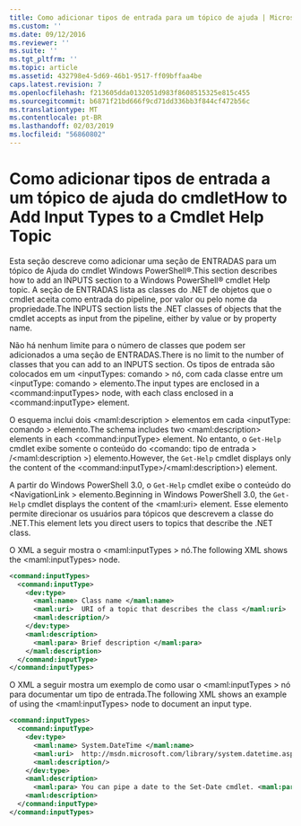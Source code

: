 ```yaml
---
title: Como adicionar tipos de entrada para um tópico de ajuda | Microsoft Docs
ms.custom: ''
ms.date: 09/12/2016
ms.reviewer: ''
ms.suite: ''
ms.tgt_pltfrm: ''
ms.topic: article
ms.assetid: 432798e4-5d69-46b1-9517-ff09bffaa4be
caps.latest.revision: 7
ms.openlocfilehash: f213605dda0132051d983f8608515325e815c455
ms.sourcegitcommit: b6871f21bd666f9cd71dd336bb3f844cf472b56c
ms.translationtype: MT
ms.contentlocale: pt-BR
ms.lasthandoff: 02/03/2019
ms.locfileid: "56860802"
---
```

# <a name="how-to-add-input-types-to-a-cmdlet-help-topic"></a><span data-ttu-id="47be8-102">Como adicionar tipos de entrada a um tópico de ajuda do cmdlet</span><span class="sxs-lookup"><span data-stu-id="47be8-102">How to Add Input Types to a Cmdlet Help Topic</span></span>

<span data-ttu-id="47be8-103">Esta seção descreve como adicionar uma seção de ENTRADAS para um tópico de Ajuda do cmdlet Windows PowerShell®.</span><span class="sxs-lookup"><span data-stu-id="47be8-103">This section describes how to add an INPUTS section to a Windows PowerShell® cmdlet Help topic.</span></span> <span data-ttu-id="47be8-104">A seção de ENTRADAS lista as classes do .NET de objetos que o cmdlet aceita como entrada do pipeline, por valor ou pelo nome da propriedade.</span><span class="sxs-lookup"><span data-stu-id="47be8-104">The INPUTS section lists the .NET classes of objects that the cmdlet accepts as input from the pipeline, either by value or by property name.</span></span>

<span data-ttu-id="47be8-105">Não há nenhum limite para o número de classes que podem ser adicionados a uma seção de ENTRADAS.</span><span class="sxs-lookup"><span data-stu-id="47be8-105">There is no limit to the number of classes that you can add to an INPUTS section.</span></span> <span data-ttu-id="47be8-106">Os tipos de entrada são colocados em um \<inputTypes: comando > nó, com cada classe entre um \<inputType: comando > elemento.</span><span class="sxs-lookup"><span data-stu-id="47be8-106">The input types are enclosed in a \<command:inputTypes> node, with each class enclosed in a  \<command:inputType> element.</span></span>

<span data-ttu-id="47be8-107">O esquema inclui dois \<maml:description > elementos em cada \<inputType: comando > elemento.</span><span class="sxs-lookup"><span data-stu-id="47be8-107">The schema includes two \<maml:description> elements in each \<command:inputType> element.</span></span> <span data-ttu-id="47be8-108">No entanto, o `Get-Help` cmdlet exibe somente o conteúdo do \<comando: tipo de entrada > /\<maml:description >) elemento.</span><span class="sxs-lookup"><span data-stu-id="47be8-108">However, the `Get-Help` cmdlet displays only the content of the \<command:inputType>/\<maml:description>) element.</span></span>

<span data-ttu-id="47be8-109">A partir do Windows PowerShell 3.0, o `Get-Help` cmdlet exibe o conteúdo do \<NavigationLink > elemento.</span><span class="sxs-lookup"><span data-stu-id="47be8-109">Beginning in Windows PowerShell 3.0, the `Get-Help` cmdlet displays the content of the \<maml:uri> element.</span></span> <span data-ttu-id="47be8-110">Esse elemento permite direcionar os usuários para tópicos que descrevem a classe do .NET.</span><span class="sxs-lookup"><span data-stu-id="47be8-110">This element lets you direct users to topics that describe the .NET class.</span></span>

<span data-ttu-id="47be8-111">O XML a seguir mostra o \<maml:inputTypes > nó.</span><span class="sxs-lookup"><span data-stu-id="47be8-111">The following XML shows the \<maml:inputTypes> node.</span></span>

```xml
<command:inputTypes>
  <command:inputType>
    <dev:type>
      <maml:name> Class name </maml:name>
      <maml:uri>  URI of a topic that describes the class </maml:uri>
      <maml:description/>
    </dev:type>
    <maml:description>
      <maml:para> Brief description </maml:para>
    </maml:description>
  </command:inputType>
</command:inputTypes>
```

<span data-ttu-id="47be8-112">O XML a seguir mostra um exemplo de como usar o \<maml:inputTypes > nó para documentar um tipo de entrada.</span><span class="sxs-lookup"><span data-stu-id="47be8-112">The following XML shows an example of using the \<maml:inputTypes> node to document an input type.</span></span>

```xml
<command:inputTypes>
  <command:inputType>
    <dev:type>
      <maml:name> System.DateTime </maml:name>
      <maml:uri>  http://msdn.microsoft.com/library/system.datetime.aspx </maml:uri>
      <maml:description/>
    </dev:type>
    <maml:description>
      <maml:para> You can pipe a date to the Set-Date cmdlet. <maml:para>
    <maml:description>
  </command:inputType>
</command:inputTypes>
```